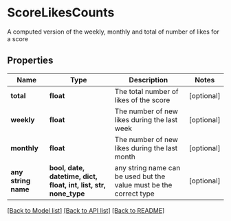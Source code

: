 # ScoreLikesCounts

A computed version of the weekly, monthly and total of number of likes for a score 

## Properties
Name | Type | Description | Notes
------------ | ------------- | ------------- | -------------
**total** | **float** | The total number of likes of the score | [optional] 
**weekly** | **float** | The number of new likes during the last week | [optional] 
**monthly** | **float** | The number of new likes during the last month | [optional] 
**any string name** | **bool, date, datetime, dict, float, int, list, str, none_type** | any string name can be used but the value must be the correct type | [optional]

[[Back to Model list]](../README.md#documentation-for-models) [[Back to API list]](../README.md#documentation-for-api-endpoints) [[Back to README]](../README.md)


